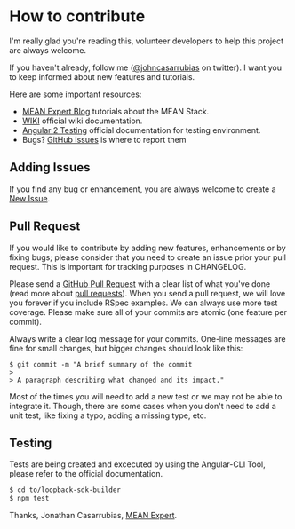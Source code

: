 # How to contribute

I'm really glad you're reading this, volunteer developers to help this project are always welcome.

If you haven't already, follow me ([@johncasarrubias](irc://chat.freenode.net/opengovernment) on twitter). I want you to keep informed about new features and tutorials.

Here are some important resources:

  * [MEAN Expert Blog](http://mean.expert) tutorials about the MEAN Stack.
  * [WIKI](https://github.com/mean-expert-official/loopback-sdk-builder/wiki) official wiki documentation.
  * [Angular 2 Testing](https://angular.io/docs/ts/latest/guide/testing.html) official documentation for testing environment.
  * Bugs? [GitHub Issues](https://github.com/mean-expert-official/loopback-sdk-builder/issues) is where to report them

## Adding Issues
If you find any bug or enhancement, you are always welcome to create a [New Issue](https://github.com/mean-expert-official/loopback-sdk-builder/issues).

## Pull Request
If you would like to contribute by adding new features, enhancements or by fixing bugs; please consider that you need to create an issue prior your pull request. This is important for tracking purposes in CHANGELOG.

Please send a [GitHub Pull Request](https://github.com/mean-expert-official/loopback-sdk-builder/pull/new/master) with a clear list of what you've done (read more about [pull requests](http://help.github.com/pull-requests/)). When you send a pull request, we will love you forever if you include RSpec examples. We can always use more test coverage. Please make sure all of your commits are atomic (one feature per commit).

Always write a clear log message for your commits. One-line messages are fine for small changes, but bigger changes should look like this:

    $ git commit -m "A brief summary of the commit
    > 
    > A paragraph describing what changed and its impact."
    
Most of the times you will need to add a new test or we may not be able to integrate it. Though, there are some cases when you don't need to add a unit test, like fixing a typo, adding a missing type, etc.

## Testing

Tests are being created and excecuted by using the Angular-CLI Tool, please refer to the official documentation.

````sh
$ cd to/loopback-sdk-builder
$ npm test 
````

Thanks,
Jonathan Casarrubias, [MEAN Expert](http://mean.expert).
